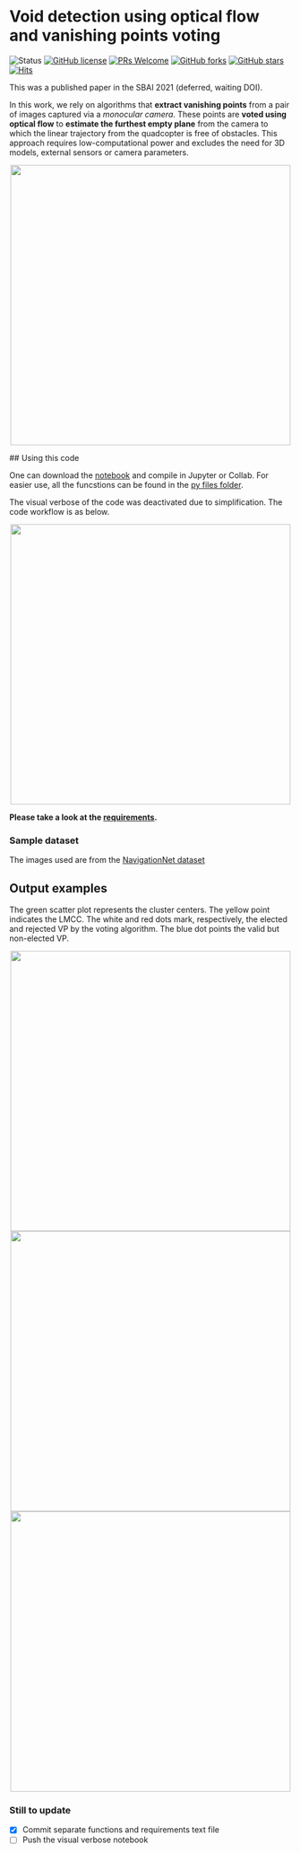 # Void detection using optical flow and vanishing points voting

![Status](https://img.shields.io/static/v1?style=flat&logo=github&label=status&message=finished&color=red) [![GitHub license](https://img.shields.io/github/license/debOliveira/voidDetection.svg)](https://github.com/debOliveira/voidDetection/blob/master/LICENSE) [![PRs Welcome](https://img.shields.io/badge/PRs-welcome-brightgreen.svg)](http://makeapullrequest.com)  [![GitHub forks](https://img.shields.io/github/forks/debOliveira/voidDetection.svg?style=social&label=Fork&maxAge=2592000)](https://GitHub.com/debOliveira/voidDetection/network/) [![GitHub stars](https://img.shields.io/github/stars/debOliveira/voidDetection.svg?style=social&label=Star&maxAge=2592000)](https://GitHub.com/debOliveira/voidDetection/stargazers/) [![Hits](https://hits.seeyoufarm.com/api/count/incr/badge.svg?url=https%3A%2F%2Fgithub.com%2FdebOliveira%2FvoidDetection&count_bg=%2379C83D&title_bg=%23555555&icon=&icon_color=%23E7E7E7&title=hits&edge_flat=false)](https://hits.seeyoufarm.com)

This was a published paper in the SBAI 2021 (deferred, waiting DOI).

In this work, we rely on algorithms that **extract vanishing points** from a pair of images captured via a _monocular camera_. These points are **voted using optical flow** to **estimate the furthest empty plane** from the camera to which the linear trajectory from the quadcopter is free of obstacles. This approach requires low-computational power and excludes the need for 3D models, external sensors or camera parameters. 

<p align="center"><img src="https://user-images.githubusercontent.com/48807586/133134034-49e1b6e9-eaba-4d26-9ca3-5bca7f438caa.png" width="500"/></p>
## Using this code

One can download the [notebook](notebook/public_opticalFlow_NavigationNet.ipynb) and compile in Jupyter or Collab. For easier use, all the funcstions can be found in the [py files folder](py%20files/). 

The visual verbose of the code was deactivated due to simplification. The code workflow is as below.

<p align="center"><img src="https://user-images.githubusercontent.com/48807586/133134284-4e62cc8a-50e2-4e44-a7aa-2c506fe52698.png" width="500"/></p>

**Please take a look at the [requirements](https://github.com/debOliveira/voidDetection/blob/main/requirements.txt).**

### Sample dataset

The images used are from the [NavigationNet dataset](https://www.mvig.org/research/nav/NavigationNet.html)

## Output examples

The green scatter plot represents the cluster centers. The yellow point indicates the LMCC. The white and red dots mark, respectively,  the elected  and rejected VP by the voting algorithm. The blue dot points the valid but non-elected VP.

<p align="center">
  <img src="https://user-images.githubusercontent.com/48807586/133134438-f7e5b073-2559-4693-9792-c22b36039e68.jpg" width="500"/>
  <img src="https://user-images.githubusercontent.com/48807586/133134454-c3390cfa-a521-4bcc-ad5d-feb3d81d7741.jpg" width="500"/>
  <img src="https://user-images.githubusercontent.com/48807586/133134475-128747a6-aaa4-4811-851d-7caf8a13bca2.jpg" width="500"/>
</p>

### Still to update

- [x] Commit separate functions and requirements text file
- [ ] Push the visual verbose notebook

